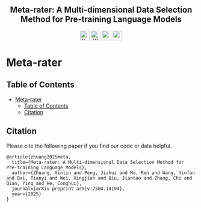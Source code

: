 <div align="center">
 <h2 align="center">Meta-rater: A Multi-dimensional Data Selection Method for Pre-training Language Models</h2>

<a href="https://arxiv.org/abs/2504.14194" target="_blank"><img src="https://img.shields.io/badge/arXiv-Meta_rater-red?style=badge&logo=arXiv" alt="Paper PDF" height="25"></a>
<a href="https://github.com/opendatalab/Meta-rater" target="_blank"><img alt="Website" src="https://img.shields.io/badge/GitHub-Meta_rater-blue.svg" height="25" /></a>
<a href='https://opendatalab.com/SlimPajama-Meta-rater'><img src='https://img.shields.io/badge/OpenDataLab-SlimPajama_Meta_rater-green' height="25"></a>
<a href='https://huggingface.co/datasets/opendatalab/Meta-rater'><img src='https://img.shields.io/badge/%F0%9F%A4%97%20Hugging%20Face-Meta_rater-yellow' height="25"></a>
</div>

# Meta-rater

## Table of Contents

- [Meta-rater](#meta-rater)
  - [Table of Contents](#table-of-contents)
  - [Citation](#citation)


## Citation
Please cite the following paper if you find our code or data helpful.
```
@article{zhuang2025meta,
  title={Meta-rater: A Multi-dimensional Data Selection Method for Pre-training Language Models},
  author={Zhuang, Xinlin and Peng, Jiahui and Ma, Ren and Wang, Yinfan and Bai, Tianyi and Wei, Xingjian and Qiu, Jiantao and Zhang, Chi and Qian, Ying and He, Conghui},
  journal={arXiv preprint arXiv:2504.14194},
  year={2025}
}
```
